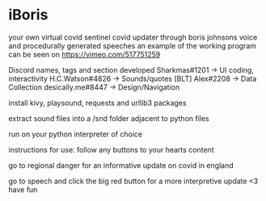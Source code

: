 # iBoris
your own virtual covid sentinel 
covid updater through boris johnsons voice and procedurally generated speeches
an example of the working program can be seen on https://vimeo.com/517751259

Discord names, tags and section developed
Sharkmas#1201 -> UI coding, interactivity
H.C.Watson#4826 -> Sounds/quotes
[BLT] Alex#2208 -> Data Collection
desically.me#8447 -> Design/Navigation


install kivy, playsound, requests and urllib3 packages

extract sound files into a /snd folder adjacent to python files

run on your python interpreter of choice




instructions for use:
follow any buttons to your hearts content

go to regional danger for an informative update on covid in england

go to speech and click the big red button for a more interpretive update
<3 have fun
